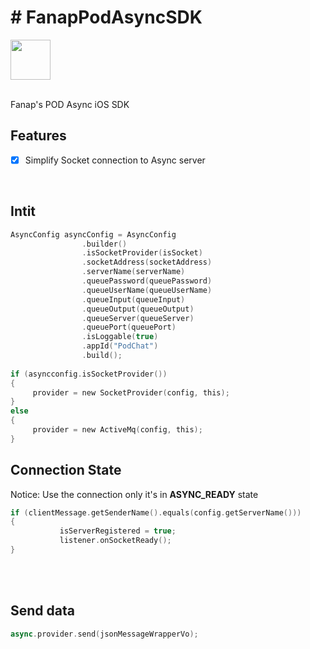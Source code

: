 # # FanapPodAsyncSDK

<img src="https://gitlab.com/hamed8080/fanappodasyncsdk/-/raw/gl-pages/.docs/favicon.svg"  width="64" height="64" alt="">
<br />
<br />

Fanap's POD Async iOS SDK

## Features

- [x] Simplify Socket connection to Async server

<br />

## Intit

```swift
AsyncConfig asyncConfig = AsyncConfig
                .builder()
                .isSocketProvider(isSocket)
                .socketAddress(socketAddress)
                .serverName(serverName)
                .queuePassword(queuePassword)
                .queueUserName(queueUserName)
                .queueInput(queueInput)
                .queueOutput(queueOutput)
                .queueServer(queueServer)
                .queuePort(queuePort)
                .isLoggable(true)
                .appId("PodChat")
                .build();
                
if (asyncconfig.isSocketProvider()) 
{
     provider = new SocketProvider(config, this);
} 
else 
{
     provider = new ActiveMq(config, this);
}                
```

## Connection State

Notice: Use the connection only it's in <b>ASYNC_READY</b> state

```swift
if (clientMessage.getSenderName().equals(config.getServerName())) 
{
           isServerRegistered = true;
           listener.onSocketReady();
}           
```

<br/>
<br/>

## Send data

```swift
async.provider.send(jsonMessageWrapperVo);
```

<br/>
<br/>
